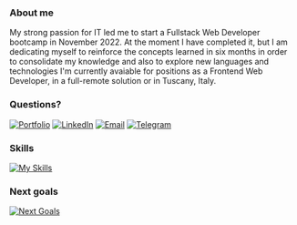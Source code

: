 ### About me
My strong passion for IT led me to start a Fullstack Web Developer bootcamp in November 2022. At the moment I have completed it, but I am dedicating myself to reinforce the concepts learned in six months in order to consolidate my knowledge and also to explore new languages and technologies
I'm currently avaiable for positions as a Frontend Web Developer, in a full-remote solution or in Tuscany, Italy.
### Questions?
[![Portfolio](https://img.shields.io/badge/Portfolio-%2300A98F.svg?logo=adafruit&logoColor=white)](https://giaxup.github.io/portfolio/)
[![LinkedIn](https://img.shields.io/badge/LinkedIn-%230077B5.svg?logo=linkedin&logoColor=white)](https://www.linkedin.com/in/giacomo-della-peruta/)
[![Email](https://img.shields.io/badge/Email-%232CA01C.svg?logo=maildotru&logoColor=white)](mailto:giaxup@live.it)
[![Telegram](https://img.shields.io/badge/Telegram-%2326A5E4.svg?logo=Telegram&logoColor=white)](https://www.t.me/Giacs)

### Skills
[![My Skills](https://skillicons.dev/icons?i=bootstrap,css,discord,eclipse,git,github,html,java,js,mysql,nodejs,ps,postgres,postman,react,redux,sass,spring,tailwind,ts,vscode)](https://skillicons.dev)
### Next goals
[![Next Goals](https://skillicons.dev/icons?i=angular,cs,nextjs)](https://skillicons.dev)
